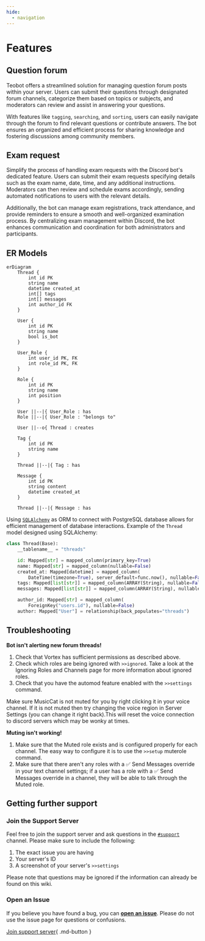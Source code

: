 ```yaml
---
hide:
  - navigation
---
```

# Features

## Question forum

Teobot offers a streamlined solution for managing question forum posts within your server. Users can submit their questions through designated forum channels, categorize them based on topics or subjects, and moderators can review and assist in answering your questions.

With features like `tagging`, `searching`, and `sorting`, users can easily navigate through the forum to find relevant questions or contribute answers. The bot ensures an organized and efficient process for sharing knowledge and fostering discussions among community members.

## Exam request
Simplify the process of handling exam requests with the Discord bot's dedicated feature. Users can submit their exam requests specifying details such as the exam name, date, time, and any additional instructions. Moderators can then review and schedule exams accordingly, sending automated notifications to users with the relevant details. 

Additionally, the bot can manage exam registrations, track attendance, and provide reminders to ensure a smooth and well-organized examination process. By centralizing exam management within Discord, the bot enhances communication and coordination for both administrators and participants.

## ER Models

```mermaid
erDiagram
    Thread {
        int id PK
        string name
        datetime created_at
        int[] tags
        int[] messages
        int author_id FK
    }

    User {
        int id PK
        string name
        bool is_bot
    }

    User_Role {
        int user_id PK, FK
        int role_id PK, FK
    }

    Role {
        int id PK
        string name
        int position
    }

    User ||--|{ User_Role : has
    Role ||--|{ User_Role : "belongs to"

    User ||--o{ Thread : creates
    
    Tag {
        int id PK
        string name
    }

    Thread ||--|{ Tag : has

    Message {
        int id PK
        string content
        datetime created_at
    }

    Thread ||--|{ Message : has

```

Using [`SQLAlchemy`](https://docs.sqlalchemy.org/en/20/orm/basic_relationships.html) as ORM to connect with PostgreSQL database allows for efficient management of database interactions. Example of the `Thread` model designed using SQLAlchemy:
```python
class Thread(Base):
    __tablename__ = "threads"

    id: Mapped[str] = mapped_column(primary_key=True)
    name: Mapped[str] = mapped_column(nullable=False)
    created_at: Mapped[datetime] = mapped_column(
        DateTime(timezone=True), server_default=func.now(), nullable=False)
    tags: Mapped[list[str]] = mapped_column(ARRAY(String), nullable=False)
    messages: Mapped[list[str]] = mapped_column(ARRAY(String), nullable=False)

    author_id: Mapped[str] = mapped_column(
        ForeignKey("users.id"), nullable=False)
    author: Mapped["User"] = relationship(back_populates="threads")
```

## Troubleshooting

**Bot isn't alerting new forum threads!**

1. Check that Vortex has sufficient permissions as described above.
2. Check which roles are being ignored with `>>ignored`. Take a look at the Ignoring Roles and Channels page for more information about ignored roles.
3. Check that you have the automod feature enabled with the `>>settings` command.

Make sure MusicCat is not muted for you by right clicking it in your voice channel. If it is not muted then try changing the voice region in Server Settings (you can change it right back).This will reset the voice connection to discord servers which may be wonky at times.

**Muting isn't working!**

1. Make sure that the Muted role exists and is configured properly for each channel. The easy way to configure it is to use the `>>setup` muterole command.
2. Make sure that there aren't any roles with a ✅ Send Messages override in your text channel settings; if a user has a role with a ✅ Send Messages override in a channel, they will be able to talk through the Muted role.

## Getting further support

### **Join the Support Server**
Feel free to join the support server and ask questions in the [`#support`](https://discord.gg/hikari) channel. Please make sure to include the following:

1. The exact issue you are having
2. Your server's ID
3. A screenshot of your server's `>>settings`

Please note that questions may be ignored if the information can already be found on this wiki.

### **Open an Issue**
If you believe you have found a bug, you can [**open an issue**](). Please do not use the issue page for questions or confusions.

[Join support server](https://discord.gg/hikari){ .md-button }